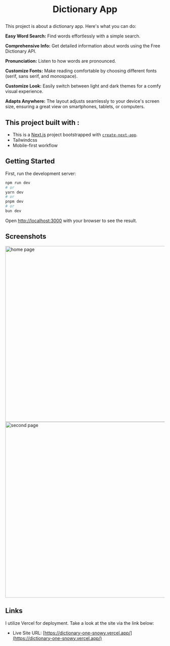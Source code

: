 # <p align="center">Dictionary App</p>

  This project is about a dictionary app. Here's what you can do:

  **Easy Word Search:** Find words effortlessly with a simple search.
  
  **Comprehensive Info:** Get detailed information about words using the Free Dictionary API.
  
  **Pronunciation:** Listen to how words are pronounced.
  
  **Customize Fonts:** Make reading comfortable by choosing different fonts (serif, sans serif, and monospace).
  
  **Customize Look:** Easily switch between light and dark themes for a comfy visual experience.
  
  **Adapts Anywhere:** The layout adjusts seamlessly to your device's screen size, ensuring a great view on smartphones, tablets, or computers.

## This project built with : 

- This is a [Next.js](https://nextjs.org/) project bootstrapped with [`create-next-app`](https://github.com/vercel/next.js/tree/canary/packages/create-next-app).
- Tailwindcss
- Mobile-first workflow

## Getting Started

First, run the development server:

```bash
npm run dev
# or
yarn dev
# or
pnpm dev
# or
bun dev
```

Open [http://localhost:3000](http://localhost:3000) with your browser to see the result.

## Screenshots
<img width="556" alt="home page" src="https://github.com/HananeEL-2023/dictionary/assets/57252797/b4b9c58d-cabe-4e2b-b6f7-67f8e5332017">
<img width="556" alt="second page" src="https://github.com/HananeEL-2023/dictionary/assets/57252797/7576214a-2bc7-4f07-a5f9-ae650a032439">

## Links

I utilize Vercel for deployment. Take a look at the site via the link below:
- Live Site URL: [https://dictionary-one-snowy.vercel.app/](https://dictionary-one-snowy.vercel.app/)
